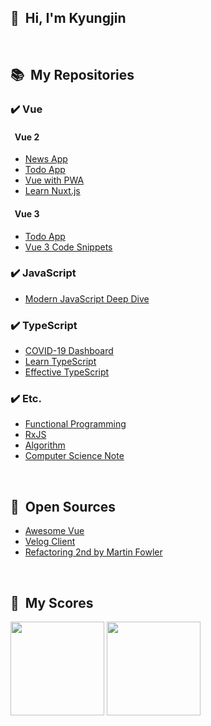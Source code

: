 ## 👋 &nbsp;Hi, I'm Kyungjin


<br>

## 📚 &nbsp;My Repositories
### ✔️ Vue
#### &nbsp; Vue 2
  - [News App](https://github.com/okyungjin/vue2-news#about-project)
  - [Todo App](https://github.com/okyungjin/vue2-todo)
  - [Vue with PWA](https://github.com/okyungjin/vue-with-pwa)
  - [Learn Nuxt.js](https://github.com/okyungjin/learn-nuxt-js)

#### &nbsp; Vue 3
  - [Todo App](https://github.com/okyungjin/vue3-todo)
  - [Vue 3 Code Snippets](https://github.com/okyungjin/vue3-code-snippets)
  
### ✔️ JavaScript
- [Modern JavaScript Deep Dive](https://github.com/okyungjin/modern-javascript-deep-dive)

### ✔️ TypeScript
- [COVID-19 Dashboard](https://github.com/okyungjin/COVID-19-dashboard)
- [Learn TypeScript](https://github.com/okyungjin/learn-typescript)
- [Effective TypeScript](https://github.com/okyungjin/effecitve-typescript)

### ✔️ Etc.
- [Functional Programming](https://github.com/okyungjin/functional-programming)
- [RxJS](https://github.com/okyungjin/learn-RxJS)
- [Algorithm](https://github.com/okyungjin/ALGORITHM)
- [Computer Science Note](https://github.com/okyungjin/computer-science-note)

<br>

## 🧐 &nbsp;Open Sources
- [Awesome Vue](https://github.com/okyungjin/awesome-vue)
- [Velog Client](https://github.com/okyungjin/velog-client)
- [Refactoring 2nd by Martin Fowler](https://github.com/okyungjin/martin-fowler-refactoring-2nd)

<br>

## 🏅 &nbsp;My Scores

<img src="https://github-readme-stats.vercel.app/api?username=okyungjin&show_icons=true&theme=vue" height=150 /> <img src="https://github-readme-stats.vercel.app/api/top-langs/?username=okyungjin&layout=compact&theme=vue" height=150 /> 
